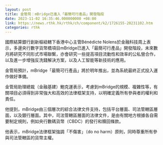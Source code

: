 ```yaml
---
layout: post
title: 金管局：mBridge已進入「最簡可行產品」開發階段
date: 2023-11-02 16:35:46.000000000 +08:00
link: https://news.rthk.hk/rthk/ch/component/k2/1726155-20231102.htm
categories: rthk
---
```


國際結算銀行創新樞紐轄下香港中心主管Bénédicte Nolens於金融科技周上表示，多邊央行數字貨幣橋項目mBridge已進入「最簡可行產品」開發階段，未來數月將研究不同形式市場聯繫，亦會研究一些提高項目流動性和效率的公私營合作，以及進一步增強反洗錢解決方案，以及人工智能等新技術的應用。

金管局預計，mBridge「最簡可行產品」將於明年推出，並為系統最終正式投入運作做好準備。

金管局助理總裁（金融基建）鮑克運表示，考慮到mBridge的規模、複雜性等，有關項目必須得到非常強大和高效的法律框架支持，以明確定義所有參與者的權利和責任。

他提到，mBridge由三個層次的綜合法律文件支持，包括平台層面、司法管轄區層面，以及銀行層面。其中，司法管轄區層面的法律文件，是由有關地方根據各自需要制定規則，例如央行數碼貨幣（CBDC）的發行和贖回條款。

他表示，mBridge法律框架強調「不傷害」（do no harm）原則，同時尊重所有參與司法管轄區的貨幣主權。
